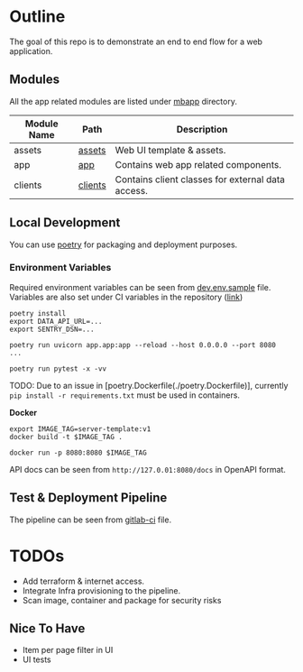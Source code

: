 # Outline
The goal of this repo is to demonstrate an end to end flow for a web application.

## Modules
All the app related modules are listed under [mbapp](myapp) directory.

|Module Name|Path|Description|
|---|---|---|
|assets|[assets](myapp/assets)|Web UI template & assets.|
|app|[app](myapp/app)|Contains web app related components.|
|clients|[clients](myapp/clients)|Contains client classes for external data access.|

## Local Development
You can use [poetry](https://python-poetry.org/docs/) for packaging and deployment purposes.


### Environment Variables
Required environment variables can be seen from [dev.env.sample](./envs/dev.env.sample) file.
Variables are also set under CI variables in the repository ([link](https://gitlab.com/ilhnctn/mb-case/-/settings/ci_cd))

```shell script
poetry install
export DATA_API_URL=...
export SENTRY_DSN=...

poetry run uvicorn app.app:app --reload --host 0.0.0.0 --port 8080
...

poetry run pytest -x -vv 
```

TODO: Due to an issue in [poetry.Dockerfile(./poetry.Dockerfile)], currently `pip install -r requirements.txt` must be used in containers.

**Docker**

```shell script
export IMAGE_TAG=server-template:v1 
docker build -t $IMAGE_TAG .

docker run -p 8080:8080 $IMAGE_TAG

```
API docs can be seen from `http://127.0.01:8080/docs` in OpenAPI format.

## Test & Deployment Pipeline
The pipeline can be seen from [gitlab-ci](./.gitlab-ci.yml) file.

# TODOs
 - Add terraform & internet access.
 - Integrate Infra provisioning to the pipeline.
 - Scan image, container and package for security risks

## Nice To Have
 - Item per page filter in UI
 - UI tests
 